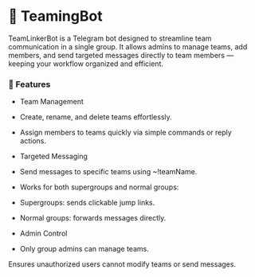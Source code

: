 # 🚀 TeamingBot

TeamLinkerBot is a Telegram bot designed to streamline team communication in a single group. It allows admins to manage teams, add members, and send targeted messages directly to team members — keeping your workflow organized and efficient.

### 🎯 Features

 - Team Management

 - Create, rename, and delete teams effortlessly.

 - Assign members to teams quickly via simple commands or reply actions.

 - Targeted Messaging

 - Send messages to specific teams using ~!teamName.

 - Works for both supergroups and normal groups:

 - Supergroups: sends clickable jump links.

 - Normal groups: forwards messages directly.

 - Admin Control

 - Only group admins can manage teams.

Ensures unauthorized users cannot modify teams or send messages.

